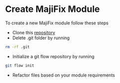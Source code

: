 # Create MajiFix Module

To create a new MajiFix module follow these steps

- Clone this [repository](https://github.com/CodeTanzania/majifix-module-starter)
- Delete .git folder by running

```sh
rm -rf .git
```

- Initialize a git flow repository by running

```sh
git flow init
```

- Refactor files based on your module requirements
